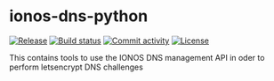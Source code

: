 # ionos-dns-python

[![Release](https://img.shields.io/github/v/release/FredStober/ionos-dns-python)](https://img.shields.io/github/v/release/FredStober/ionos-dns-python)
[![Build status](https://img.shields.io/github/workflow/status/FredStober/ionos-dns-python/Main/main)](https://github.com/FredStober/ionos-dns-python/actions/workflows/main.yml?query=branch%3Amain)
[![Commit activity](https://img.shields.io/github/commit-activity/m/FredStober/ionos-dns-python)](https://img.shields.io/github/commit-activity/m/FredStober/ionos-dns-python)
[![License](https://img.shields.io/github/license/FredStober/ionos-dns-python)](https://img.shields.io/github/license/FredStober/ionos-dns-python)

This contains tools to use the IONOS DNS management API in oder to perform letsencrypt DNS challenges